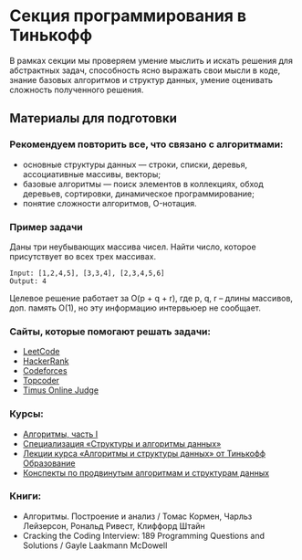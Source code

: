 # Секция программирования в Тинькофф

В рамках секции мы проверяем умение мыслить и искать решения для абстрактных задач, способность ясно выражать свои мысли в коде, знание базовых алгоритмов и структур данных, умение оценивать сложность полученного решения.

## Материалы для подготовки

### Рекомендуем повторить все, что связано с алгоритмами:

- основные структуры данных — строки, списки, деревья, ассоциативные массивы, векторы;
- базовые алгоритмы — поиск элементов в коллекциях, обход деревьев, сортировки, динамическое программирование;
- понятие сложности алгоритмов, O-нотация.

### Пример задачи

Даны три неубывающих массива чисел. Найти число, которое присутствует во всех трех массивах.

```
Input: [1,2,4,5], [3,3,4], [2,3,4,5,6]
Output: 4
```

Целевое решение работает за O(p + q + r), где p, q, r – длины массивов, доп. память O(1), но эту информацию интервьюер не сообщает.

### Сайты, которые помогают решать задачи:

- [LeetCode](https://leetcode.com/)
- [HackerRank](https://www.hackerrank.com/)
- [Codeforces](https://codeforces.com/)
- [Topcoder](https://www.topcoder.com/)
- [Timus Online Judge](http://acm.timus.ru/)

### Курсы:

- [Алгоритмы, часть I](https://www.coursera.org/learn/algorithms-part1)
- [Специализация «Структуры и алгоритмы данных»](https://www.coursera.org/specializations/data-structures-algorithms)
- [Лекции курса «Алгоритмы и структуры данных» от Тинькофф Образование](https://www.youtube.com/playlist?list=PLjCCarnDJNssC82zhyeg8BxfhPG3b8iZ2)
- [Конспекты по продвинутым алгоритмам и структурам данных](https://algorithmica.org/ru/)

### Книги:

- Алгоритмы. Построение и анализ / Томас Кормен, Чарльз Лейзерсон, Рональд Ривест, Клиффорд Штайн
- Cracking the Coding Interview: 189 Programming Questions and Solutions / Gayle Laakmann McDowell
